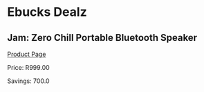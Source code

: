 
# Ebucks Dealz
## Jam: Zero Chill Portable Bluetooth Speaker
[Product Page](https://www.ebucks.com/web/shop/productSelected.do?prodId=638410083&catId=714972993)

Price: R999.00

Savings: 700.0


	